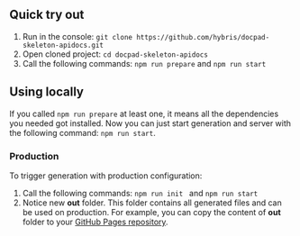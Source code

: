 ## Quick try out

1. Run in the console: `git clone https://github.com/hybris/docpad-skeleton-apidocs.git`
2. Open cloned project: `cd docpad-skeleton-apidocs`
3. Call the following commands: `npm run prepare` and `npm run start`

## Using locally

If you called `npm run prepare` at least one, it means all the dependencies you needed got installed. Now you can just start generation and server with the following command: `npm run start`.

### Production

To trigger generation with production configuration:
1. Call the following commands: `npm run init ` and `npm run start`
2. Notice new **out** folder. This folder contains all generated files and can be used on production. For example, you can copy the content of **out** folder to your [GitHub Pages repository](https://pages.github.com/).
